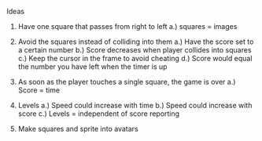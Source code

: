 
Ideas

1. Have one square that passes from right to left
  a.) squares = images
2. Avoid the squares instead of colliding into them
  a.) Have the score set to a certain number
  b.) Score decreases when player collides into squares
  c.) Keep the cursor in the frame to avoid cheating
  d.) Score would equal the number you have left when the timer is up
3. As soon as the player touches a single square, the game is over
  a.) Score = time
4. Levels
  a.) Speed could increase with time
  b.) Speed could increase with score
  c.) Levels = independent of score reporting

5. Make squares and sprite into avatars
